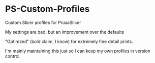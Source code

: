 # PS-Custom-Profiles
Custom Slicer profiles for PrusaSlicer

My settings are bad, but an improvement over the defaults

"Optimzed" (bold claim, I know) for extremely fine detail prints.  

I'm mainly maintaining this just so I can keep my own profiles in version control. 
